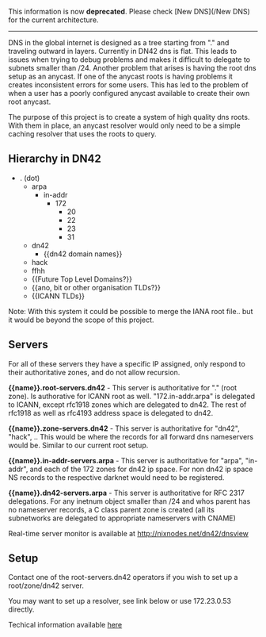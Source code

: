 This information is now **deprecated**. Please check [New DNS](/New DNS) for the current architecture.

***

DNS in the global internet is designed as a tree starting from "." and traveling outward in layers. Currently in DN42 dns is flat. This leads to issues when trying to debug problems and makes it difficult to delegate to subnets smaller than /24. Another problem that arises is having the root dns setup as an anycast. If one of the anycast roots is having problems it creates inconsistent errors for some users. This has led to the problem of when a user has a poorly configured anycast available to create their own root anycast. 

The purpose of this project is to create a system of high quality dns roots. With them in place, an anycast resolver would only need to be a simple caching resolver that uses the roots to query. 

## Hierarchy in DN42

 - . (dot)
   - arpa
     - in-addr
       - 172
           - 20
           - 22
           - 23
           - 31
   - dn42
     - {{dn42 domain names}}
   - hack
   - ffhh
   - {{Future Top Level Domains?}}
   - {{ano, bit or other organisation TLDs?}}
   - {{ICANN TLDs}}

Note: With this system it could be possible to merge the IANA root file.. but it would be beyond the scope of this project. 

## Servers

For all of these servers they have a specific IP assigned, only respond to their authoritative zones, and do not allow recursion. 

**{{name}}.root-servers.dn42** - This server is authoritative for "." (root zone). Is authorative for ICANN root as well. "172.in-addr.arpa" is delegated to ICANN, except rfc1918 zones which are delegated to dn42. The rest of rfc1918 as well as rfc4193 address space is delegated to dn42. 

**{{name}}.zone-servers.dn42** - This server is authoritative for "dn42", "hack", .. This would be where the records for all forward dns nameservers would be. Similar to our current root setup.

**{{name}}.in-addr-servers.arpa** - This server is authoritative for "arpa", "in-addr", and each of the 172 zones for dn42 ip space. For non dn42 ip space NS records to the respective darknet would need to be registered. 

**{{name}}.dn42-servers.arpa** - This server is authoritative for RFC 2317 delegations. For any inetnum object smaller than /24 and whos parent has no nameserver records, a C class parent zone is created (all its subnetworks are delegated to appropriate nameservers with CNAME)

Real-time server monitor is available at http://nixnodes.net/dn42/dnsview

## Setup

Contact one of the root-servers.dn42 operators if you wish to set up a root/zone/dn42 server. 

You may want to set up a resolver, see link below or use 172.23.0.53 directly.

Techical information available [here](https://nixnodes.net/wiki/n/DN42_DNS)
